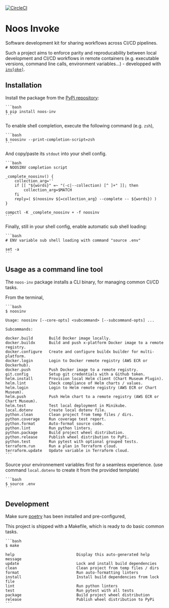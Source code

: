 [![CircleCI](https://circleci.com/gh/noosenergy/noos-invoke.svg?style=svg&circle-token=5b4d9fc54d8987081b7c4a9a79fa8b436e70930c)](https://circleci.com/gh/noosenergy/noos-invoke)

# Noos Invoke

Software development kit for sharing workflows across CI/CD pipelines.

Such a project aims to enforce parity and reproducability between local development and CI/CD workflows in remote containers (e.g. executable versions, command line calls, environment variables...) - developped with [`inv[oke]`](https://github.com/pyinvoke/invoke).

## Installation

Install the package from the [PyPi repository](https://pypi.org/project/noos-inv/):

    ```bash
    $ pip install noos-inv
    ```

To enable shell completion, execute the following command (e.g. `zsh`),

    ```bash
    $ noosinv --print-completion-script=zsh
    ```

And copy/paste its `stdout` into your shell config.

    ```bash
    # NOOSINV completion script

    _complete_noosinv() {
        collection_arg=''
        if [[ "${words}" =~ "(-c|--collection) [^ ]+" ]]; then
            collection_arg=$MATCH
        fi
        reply=( $(noosinv ${=collection_arg} --complete -- ${words}) )
    }

    compctl -K _complete_noosinv + -f noosinv
    ```

Finally, still in your shell config, enable automatic sub shell loading:

    ```bash
    # ENV variable sub shell loading with command "source .env"

    set -a
    ```

## Usage as a command line tool

The `noos-inv` package installs a CLI binary, for managing common CI/CD tasks.

From the terminal,

    ```bash
    $ noosinv

    Usage: noosinv [--core-opts] <subcommand> [--subcommand-opts] ...

    Subcommands:

    docker.build       Build Docker image locally.
    docker.buildx      Build and push x-platform Docker image to a remote registry.
    docker.configure   Create and configure buildx builder for multi-platform.
    docker.login       Login to Docker remote registry (AWS ECR or Dockerhub).
    docker.push        Push Docker image to a remote registry.
    git.config         Setup git credentials with a Github token.
    helm.install       Provision local Helm client (Chart Museum Plugin).
    helm.lint          Check compliance of Helm charts / values.
    helm.login         Login to Helm remote registry (AWS ECR or Chart Museum).
    helm.push          Push Helm chart to a remote registry (AWS ECR or Chart Museum).
    helm.test          Test local deployment in Minikube.
    local.dotenv       Create local dotenv file.
    python.clean       Clean project from temp files / dirs.
    python.coverage    Run coverage test report.
    python.format      Auto-format source code.
    python.lint        Run python linters.
    python.package     Build project wheel distribution.
    python.release     Publish wheel distribution to PyPi.
    python.test        Run pytest with optional grouped tests.
    terraform.run      Run a plan in Terraform cloud.
    terraform.update   Update variable in Terraform cloud.
    ```

Source your environnement variables first for a seamless experience.
(use command `local.dotenv` to create it from the provided template)

    ```bash
    $ source .env
    ```

## Development

Make sure [poetry](https://python-poetry.org/) has been installed and pre-configured,

This project is shipped with a Makefile, which is ready to do basic common tasks.

    ```bash
    $ make

    help                           Display this auto-generated help message
    update                         Lock and install build dependencies
    clean                          Clean project from temp files / dirs
    format                         Run auto-formatting linters
    install                        Install build dependencies from lock file
    lint                           Run python linters
    test                           Run pytest with all tests
    package                        Build project wheel distribution
    release                        Publish wheel distribution to PyPi
    ```
